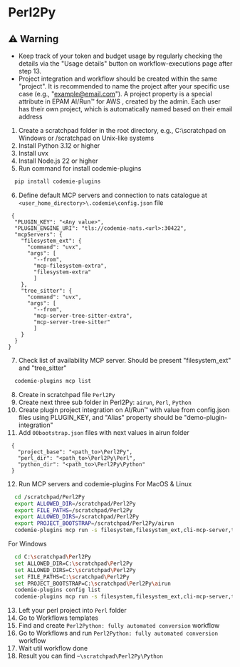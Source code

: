 # Perl2Py


## ⚠️ Warning

- Keep track of your token and budget usage by regularly checking the details via the "Usage details" button on workflow-executions page after step 13.
- Project integration and workflow should be created within the same "project". It is recommended to name the project after your specific use case (e.g., "example@email.com").
  A project property is a special attribute in EPAM AI/Run™ for AWS , created by the admin. Each user has their own project, which is automatically named based on their email address


1. Create a scratchpad folder in the root directory, e.g., C:\scratchpad on Windows or /scratchpad on Unix-like systems
2. Install Python 3.12 or higher
4. Install uvx
4. Install Node.js 22 or higher
5. Run command for install codemie-plugins
```bash
  pip install codemie-plugins
```

6. Define default MCP servers and connection to nats catalogue at ```<user_home_directory>\.codemie\config.json``` file
```
 {
  "PLUGIN_KEY": "<Any value>",
  "PLUGIN_ENGINE_URI": "tls://codemie-nats.<url>:30422",
  "mcpServers": {
    "filesystem_ext": {
      "command": "uvx",
      "args": [
        "--from",
        "mcp-filesystem-extra",
        "filesystem-extra"
        ]
    },
    "tree_sitter": {
      "command": "uvx",
      "args": [
        "--from",
        "mcp-server-tree-sitter-extra",
        "mcp-server-tree-sitter"
        ]
    }
  }
}

   ```
7. Check list of availability MCP server. Should be present "filesystem_ext" and "tree_sitter"
```bash
  codemie-plugins mcp list
```
8. Create in scratchpad file ```Perl2Py```
9. Create next three sub folder in Perl2Py: ```airun```, ```Perl```, ```Python```
10. Create plugin project integration on AI/Run™ with value from config.json files using PLUGIN_KEY, and "Alias" property should be  "demo-plugin-integration"
11. Add ```00bootstrap.json``` files with next values in airun folder
```
 {
   "project_base": "<path_to>\Perl2Py",
   "perl_dir": "<path_to>\Perl2Py\Perl",  
   "python_dir": "<path_to>\Perl2Py\Python"
 }
```
12. Run MCP servers and codemie-plugins
    For MacOS & Linux
```bash
  cd /scratchpad/Perl2Py
  export ALLOWED_DIR=/scratchpad/Perl2Py
  export FILE_PATHS=/scratchpad/Perl2Py
  export ALLOWED_DIRS=/scratchpad/Perl2Py
  export PROJECT_BOOTSTRAP=/scratchpad/Perl2Py/airun
  codemie-plugins mcp run -s filesystem,filesystem_ext,cli-mcp-server,tree_sitter -e cli-mcp-server=ALLOWED_DIR -e filesystem_ext=ALLOWED_DIR,PROJECT_BOOTSTRAP
```
For Windows
```bash
  cd C:\scratchpad\Perl2Py
  set ALLOWED_DIR=C:\scratchpad\Perl2Py
  set ALLOWED_DIRS=C:\scratchpad\Perl2Py
  set FILE_PATHS=C:\scratchpad\Perl2Py
  set PROJECT_BOOTSTRAP=C:\scratchpad\Perl2Py\airun
  codemie-plugins config list
  codemie-plugins mcp run -s filesystem,filesystem_ext,cli-mcp-server,tree_sitter -e cli-mcp-server=ALLOWED_DIR -e filesystem_ext=ALLOWED_DIR,PROJECT_BOOTSTRAP
```
13. Left your perl project into ```Perl``` folder
14. Go to Workflows templates
15. Find and create ```Perl2Python: fully automated conversion``` workflow
16. Go to Workflows and run ```Perl2Python: fully automated conversion``` workflow
17. Wait util workflow done
18. Result you can find ```~\scratchpad\Perl2Py\Python```
